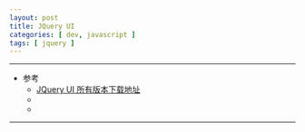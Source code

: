 ```yaml
---
layout: post
title: JQuery UI
categories: [ dev, javascript ]
tags: [ jquery ]
---
```


---

* 参考
  * [JQuery UI 所有版本下载地址](https://jqueryui.com/download/all/)
  * []()
  * []()
---











